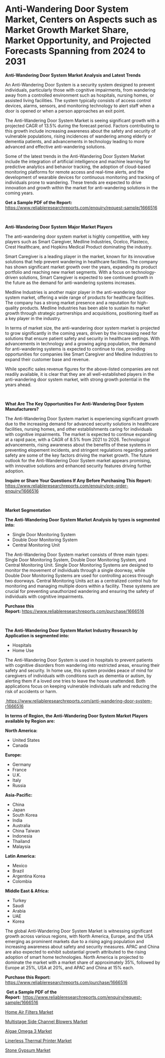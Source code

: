 <p><h1>Anti-Wandering Door System Market, Centers on Aspects such as Market Growth Market Share, Market Opportunity, and Projected Forecasts Spanning from 2024 to 2031</h1></p><p><strong>Anti-Wandering Door System Market Analysis and Latest Trends</strong></p>
<p><p>An Anti-Wandering Door System is a security system designed to prevent individuals, particularly those with cognitive impairments, from wandering away from a controlled environment such as hospitals, nursing homes, or assisted living facilities. The system typically consists of access control devices, alarms, sensors, and monitoring technology to alert staff when a door is opened or when a person approaches an exit point.</p><p>The Anti-Wandering Door System Market is seeing significant growth with a projected CAGR of 13.5% during the forecast period. Factors contributing to this growth include increasing awareness about the safety and security of vulnerable populations, rising incidences of wandering among elderly or dementia patients, and advancements in technology leading to more advanced and effective anti-wandering solutions.</p><p>Some of the latest trends in the Anti-Wandering Door System Market include the integration of artificial intelligence and machine learning for predictive analytics and behavior tracking, the adoption of cloud-based monitoring platforms for remote access and real-time alerts, and the development of wearable devices for continuous monitoring and tracking of individuals prone to wandering. These trends are expected to drive innovation and growth within the market for anti-wandering solutions in the coming years.</p></p>
<p><strong>Get a Sample PDF of the Report:&nbsp;</strong> <a href="https://www.reliableresearchreports.com/enquiry/request-sample/1666516">https://www.reliableresearchreports.com/enquiry/request-sample/1666516</a></p>
<p>&nbsp;</p>
<p><strong>Anti-Wandering Door System Major Market Players</strong></p>
<p><p>The anti-wandering door system market is highly competitive, with key players such as Smart Caregiver, Medline Industries, Ocelco, Plasteco, Crest Healthcare, and Hopkins Medical Product dominating the industry. </p><p>Smart Caregiver is a leading player in the market, known for its innovative solutions that help prevent wandering in healthcare facilities. The company has shown significant market growth over the years, expanding its product portfolio and reaching new market segments. With a focus on technology-driven solutions, Smart Caregiver is expected to see continued growth in the future as the demand for anti-wandering systems increases.</p><p>Medline Industries is another major player in the anti-wandering door system market, offering a wide range of products for healthcare facilities. The company has a strong market presence and a reputation for high-quality products. Medline Industries has been able to sustain its market growth through strategic partnerships and acquisitions, positioning itself as a key player in the industry.</p><p>In terms of market size, the anti-wandering door system market is projected to grow significantly in the coming years, driven by the increasing need for solutions that ensure patient safety and security in healthcare settings. With advancements in technology and a growing aging population, the demand for anti-wandering systems is expected to continue to rise, providing opportunities for companies like Smart Caregiver and Medline Industries to expand their customer base and revenue.</p><p>While specific sales revenue figures for the above-listed companies are not readily available, it is clear that they are all well-established players in the anti-wandering door system market, with strong growth potential in the years ahead.</p></p>
<p>&nbsp;</p>
<p><strong>What Are The Key Opportunities For Anti-Wandering Door System Manufacturers?</strong></p>
<p><p>The Anti-Wandering Door System market is experiencing significant growth due to the increasing demand for advanced security solutions in healthcare facilities, nursing homes, and other establishments caring for individuals with cognitive impairments. The market is expected to continue expanding at a rapid pace, with a CAGR of 8.5% from 2021 to 2026. Technological advancements, rising awareness about the benefits of these systems in preventing elopement incidents, and stringent regulations regarding patient safety are some of the key factors driving the market growth. The future outlook for the Anti-Wandering Door System market appears promising, with innovative solutions and enhanced security features driving further adoption.</p></p>
<p><strong>Inquire or Share Your Questions If Any Before Purchasing This Report:</strong> <a href="https://www.reliableresearchreports.com/enquiry/pre-order-enquiry/1666516">https://www.reliableresearchreports.com/enquiry/pre-order-enquiry/1666516</a></p>
<p>&nbsp;</p>
<p><strong>Market Segmentation</strong></p>
<p><strong>The Anti-Wandering Door System Market Analysis by types is segmented into:</strong></p>
<p><ul><li>Single Door Monitoring System</li><li>Double Door Monitoring System</li><li>Central Monitoring Unit</li></ul></p>
<p><p>The Anti-Wandering Door System market consists of three main types: Single Door Monitoring System, Double Door Monitoring System, and Central Monitoring Unit. Single Door Monitoring Systems are designed to monitor the movement of individuals through a single doorway, while Double Door Monitoring Systems are used for controlling access through two doorways. Central Monitoring Units act as a centralized control hub for monitoring and managing multiple doors within a facility. These systems are crucial for preventing unauthorized wandering and ensuring the safety of individuals with cognitive impairments.</p></p>
<p><strong>Purchase this Report:&nbsp;</strong><a href="https://www.reliableresearchreports.com/purchase/1666516">https://www.reliableresearchreports.com/purchase/1666516</a></p>
<p>&nbsp;</p>
<p><strong>The Anti-Wandering Door System Market Industry Research by Application is segmented into:</strong></p>
<p><ul><li>Hospitals</li><li>Home Use</li></ul></p>
<p><p>The Anti-Wandering Door System is used in hospitals to prevent patients with cognitive disorders from wandering into restricted areas, ensuring their safety and security. In home use, this system provides peace of mind for caregivers of individuals with conditions such as dementia or autism, by alerting them if a loved one tries to leave the house unattended. Both applications focus on keeping vulnerable individuals safe and reducing the risk of accidents or harm.</p></p>
<p><a href="https://www.reliableresearchreports.com/anti-wandering-door-system-r1666516">&nbsp;https://www.reliableresearchreports.com/anti-wandering-door-system-r1666516</a></p>
<p><strong>In terms of Region, the Anti-Wandering Door System Market Players available by Region are:</strong></p>
<p>
    <p> <strong> North America: </strong>
        <ul>
            <li>United States</li>
            <li>Canada</li>
        </ul>
        </p> 
    <p> <strong> Europe: </strong>
        <ul>
            <li>Germany</li>
            <li>France</li>
            <li>U.K.</li>
            <li>Italy</li>
            <li>Russia</li>
        </ul>
        </p> 
    <p> <strong> Asia-Pacific: </strong>
        <ul>
            <li>China</li>
            <li>Japan</li>
            <li>South Korea</li>
            <li>India</li>
            <li>Australia</li>
            <li>China Taiwan</li>
            <li>Indonesia</li>
            <li>Thailand</li>
            <li>Malaysia</li>
        </ul>
        </p> 
    <p> <strong> Latin America: </strong>
        <ul>
            <li>Mexico</li>
            <li>Brazil</li>
            <li>Argentina Korea</li>
            <li>Colombia</li>
        </ul>
        </p> 
    <p> <strong> Middle East & Africa: </strong>
        <ul>
            <li>Turkey</li>
            <li>Saudi</li>
            <li>Arabia</li>
            <li>UAE</li>
            <li>Korea</li>
        </ul>
    </p>
    </p>
<p><p>The global Anti-Wandering Door System Market is witnessing significant growth across various regions, with North America, Europe, and the USA emerging as prominent markets due to a rising aging population and increasing awareness about safety and security measures. APAC and China are also expected to exhibit substantial growth attributed to the rising adoption of smart home technologies. North America is projected to dominate the market with a market share of approximately 35%, followed by Europe at 25%, USA at 20%, and APAC and China at 15% each.</p></p>
<p><strong>Purchase this Report: </strong><a href="https://www.reliableresearchreports.com/purchase/1666516">https://www.reliableresearchreports.com/purchase/1666516</a></p>
<p>&nbsp;<strong>Get a Sample PDF of the Report:&nbsp;&nbsp;</strong><a href="https://www.reliableresearchreports.com/enquiry/request-sample/1666516">https://www.reliableresearchreports.com/enquiry/request-sample/1666516</a></p>
<p><strong></strong></p>
<p><p><a href="https://www.linkedin.com/pulse/decoding-home-air-filters-market-metrics-share-trends-growth-ubisc?trackingId=sfzsJyDxcPiAuhoRsNRexA%3D%3D">Home Air Filters Market</a></p><p><a href="https://github.com/kosella/Market-Research-Report-List-3/blob/main/multistage-side-channel-blowers-market.md">Multistage Side Channel Blowers Market</a></p><p><a href="https://issuu.com/reportprime-2/docs/algae-omega-3-market-size-2030.pptx">Algae Omega 3 Market</a></p><p><a href="https://github.com/kufem1/Market-Research-Report-List-2/blob/main/linerless-thermal-printer-market.md">Linerless Thermal Printer Market</a></p><p><a href="https://issuu.com/reportprime-2/docs/stone-gypsum-market-size-2030.pptx">Stone Gypsum Market</a></p></p>